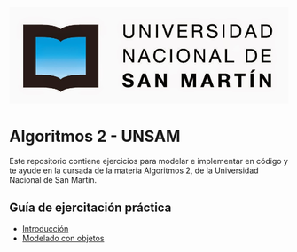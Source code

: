 ![logoUNSAM](/images/unsam.jpg)

# Algoritmos 2 - UNSAM

Este repositorio contiene ejercicios para modelar e implementar en código y te ayude en la cursada de la materia Algoritmos 2, de la Universidad Nacional de San Martín.

## Guía de ejercitación práctica

- [Introducción](intro/index.md)
- [Modelado con objetos](oo-modeling/index.md)
